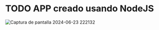 # TODO APP creado usando NodeJS
![Captura de pantalla 2024-06-23 222132](https://github.com/AlvaroVFon/Console-TODOAPP/assets/130296209/2e22cf42-7a4e-425e-8419-7b5bf6037a34)
